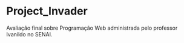 # Project_Invader
Avaliação final sobre Programação Web administrada pelo professor Ivanildo no SENAI.

